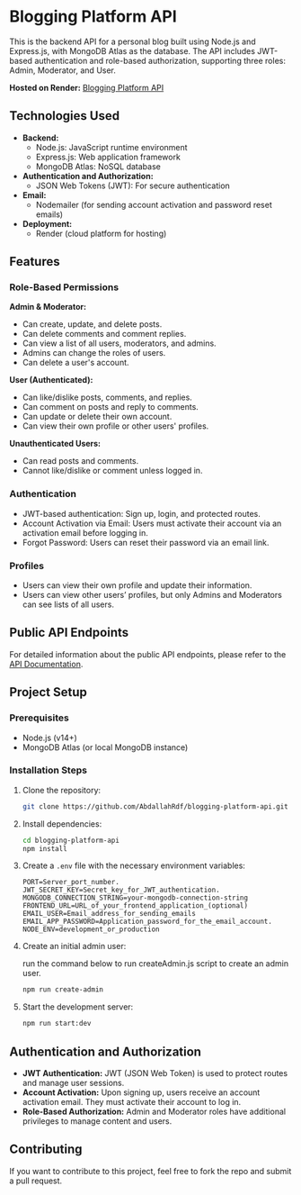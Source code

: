 # Blogging Platform API

This is the backend API for a personal blog built using Node.js and Express.js, with MongoDB Atlas as the database. The API includes JWT-based authentication and role-based authorization, supporting three roles: Admin, Moderator, and User.

**Hosted on Render:** [Blogging Platform API](https://blogging-platform-api-uhuy.onrender.com)

## Technologies Used

* **Backend:**
  * Node.js: JavaScript runtime environment
  * Express.js: Web application framework
  * MongoDB Atlas: NoSQL database
* **Authentication and Authorization:**
  * JSON Web Tokens (JWT): For secure authentication
* **Email:**
  * Nodemailer (for sending account activation and password reset emails)
* **Deployment:**
  * Render (cloud platform for hosting)


## Features

### Role-Based Permissions

**Admin & Moderator:**

* Can create, update, and delete posts.
* Can delete comments and comment replies.
* Can view a list of all users, moderators, and admins.
* Admins can change the roles of users.
* Can delete a user's account.

**User (Authenticated):**

* Can like/dislike posts, comments, and replies.
* Can comment on posts and reply to comments.
* Can update or delete their own account.
* Can view their own profile or other users' profiles.

**Unauthenticated Users:**

* Can read posts and comments.
* Cannot like/dislike or comment unless logged in.

### Authentication

* JWT-based authentication: Sign up, login, and protected routes.
* Account Activation via Email: Users must activate their account via an activation email before logging in.
* Forgot Password: Users can reset their password via an email link.

### Profiles

* Users can view their own profile and update their information.
* Users can view other users’ profiles, but only Admins and Moderators can see lists of all users.

## Public API Endpoints

For detailed information about the public API endpoints, please refer to the [API Documentation](publicEndpointsDoc.md).

## Project Setup

### Prerequisites

* Node.js (v14+)
* MongoDB Atlas (or local MongoDB instance)

### Installation Steps

1. Clone the repository:

   ```bash
   git clone https://github.com/AbdallahRdf/blogging-platform-api.git
   ```

2. Install dependencies:

   ```bash
   cd blogging-platform-api
   npm install
   ```

3. Create a `.env` file with the necessary environment variables:

   ```
   PORT=Server_port_number.
   JWT_SECRET_KEY=Secret_key_for_JWT_authentication.
   MONGODB_CONNECTION_STRING=your-mongodb-connection-string
   FRONTEND_URL=URL_of_your_frontend_application_(optional)
   EMAIL_USER=Email_address_for_sending_emails
   EMAIL_APP_PASSWORD=Application_password_for_the_email_account.
   NODE_ENV=development_or_production
   ```

4. Create an initial admin user:

    run the command below to run createAdmin.js script to create an admin user.

   ```bash
   npm run create-admin
   ```

5. Start the development server:

   ```bash
   npm run start:dev
   ```

## Authentication and Authorization

* **JWT Authentication:** JWT (JSON Web Token) is used to protect routes and manage user sessions.
* **Account Activation:** Upon signing up, users receive an account activation email. They must activate their account to log in.
* **Role-Based Authorization:** Admin and Moderator roles have additional privileges to manage content and users.

## Contributing

If you want to contribute to this project, feel free to fork the repo and submit a pull request.
